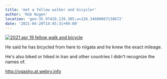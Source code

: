 ```yaml
---
title: 'met a fellow walker and bicycler'
author: 'Rob Nugen'
location: 'geo:35.97419,139.385;u=126.34600067138672'
date: '2021-04-20T14:45:31+09:00'
---
```


[![2021 apr 19 fellow walk and bicycle](//b.robnugen.com/quests/walk-to-niigata/2021/en_route/day-05/thumbs/2021_apr_19_fellow_walk_and_bicycle.jpeg)](//b.robnugen.com/quests/walk-to-niigata/2021/en_route/day-05/2021_apr_19_fellow_walk_and_bicycle.jpeg)   

He said he has bicycled from here to niigata and he knew the exact mileage.   

He's also biked or hiked in Iran and other countries I didn't recognize the names of.

http://ogasho.at.webry.info


